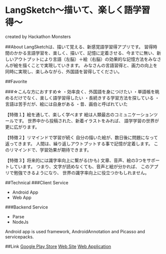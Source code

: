 # LangSketch〜描いて、楽しく語学習得〜
created by Hackathon Monsters

##About
LangSketchは、描いて覚える、新感覚語学習得アプリです。
習得時間のかかる言語学習を、楽しく、描いて、記憶に定着させる、今までに無い、新しいアウトプットにより言語（左脳）＋絵（右脳）の効果的な記憶方法をみなさんが絵を描くことで実現していきます。
みなさんの言語習得と、画力の向上を同時に実現し、楽しみながら、外国語を習得してください。

##Favorite

###☆こんな方におすすめ☆
・効率良く、外国語を身につけたい
・単語帳を眺めるだけでなく、楽しく語学習得したい
・長続きする学習方法を探している
・言語は苦手だが、絵には自身がある
・昔、画伯と呼ばれていた

【特徴１】絵を通して、楽しく学べます
絵は人類最古のコミュニケーションツールです。
世界中から投稿された、新着イラストをみれば、
語学学習の世界が更に広がります。

【特徴２】リマインドで学習が続く
自分の描いた絵が、数日後に問題になって返ってきます。
人間は、繰り返しアウトプットする事で記憶が定着します。
このリマインドで、学習効果が期待できます。

【特徴３】将来的には識字率向上に繋がる(かも)
文章、音声、絵の3つをサポートしています。
つまり、文字が読めなくても、音声と絵が分かれば、
このアプリで勉強できるようになり、
世界の識字率向上に役立つかもしれません。

##Technical
###Client Service
- Android App
- Web App

###Backend Service
- Parse
- NodeJs

Android app is used framework, AndroidAnnotation and Picasso and servicepacks.

##Link
[Google Play Store](https://play.google.com/store/apps/details?id=com.hackm.langsketch)
[Web Site](https://peraichi.com/landing_pages/view/langsketch)
[Web Application](http://languagexpress.cloudapp.net)
